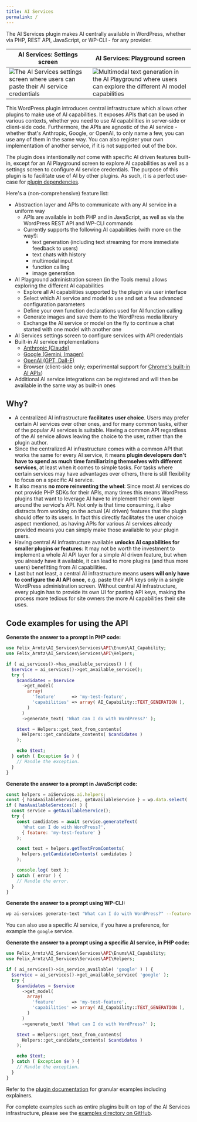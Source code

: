 ```yaml
---
title: AI Services
permalink: /
---
```


The AI Services plugin makes AI centrally available in WordPress, whether via PHP, REST API, JavaScript, or WP-CLI - for any provider.

| AI Services: Settings screen | AI Services: Playground screen |
| ------------- | ------------- |
| ![The AI Services settings screen where users can paste their AI service credentials](https://raw.githubusercontent.com/felixarntz/ai-services/refs/heads/main/.wordpress-org/screenshot-1.png)  | ![Multimodal text generation in the AI Playground where users can explore the different AI model capabilities](https://raw.githubusercontent.com/felixarntz/ai-services/refs/heads/main/.wordpress-org/screenshot-2.png)  |

This WordPress plugin introduces central infrastructure which allows other plugins to make use of AI capabilities. It exposes APIs that can be used in various contexts, whether you need to use AI capabilities in server-side or client-side code. Furthermore, the APIs are agnostic of the AI service - whether that's Anthropic, Google, or OpenAI, to only name a few, you can use any of them in the same way. You can also register your own implementation of another service, if it is not supported out of the box.

The plugin does intentionally _not_ come with specific AI driven features built-in, except for an AI Playground screen to explore AI capabilities as well as a settings screen to configure AI service credentials. The purpose of this plugin is to facilitate use of AI by other plugins. As such, it is a perfect use-case for [plugin dependencies](https://make.wordpress.org/core/2024/03/05/introducing-plugin-dependencies-in-wordpress-6-5/).

Here's a (non-comprehensive) feature list:

* Abstraction layer and APIs to communicate with any AI service in a uniform way
  * APIs are available in both PHP and in JavaScript, as well as via the WordPress REST API and WP-CLI commands
  * Currently supports the following AI capabilities (with more on the way!):
    * text generation (including text streaming for more immediate feedback to users)
    * text chats with history
    * multimodal input
    * function calling
    * image generation
* AI Playground administration screen (in the Tools menu) allows exploring the different AI capabilities
  * Explore all AI capabilities supported by the plugin via user interface
  * Select which AI service and model to use and set a few advanced configuration parameters
  * Define your own function declarations used for AI function calling
  * Generate images and save them to the WordPress media library
  * Exchange the AI service or model on the fly to continue a chat started with one model with another one
* AI Services settings screen to configure services with API credentials
* Built-in AI service implementations
  * [Anthropic (Claude)](https://www.anthropic.com/claude)
  * [Google (Gemini, Imagen)](https://ai.google.dev/gemini-api)
  * [OpenAI (GPT, Dall-E)](https://openai.com/chatgpt/)
  * Browser (client-side only; experimental support for [Chrome's built-in AI APIs](https://developer.chrome.com/docs/ai/built-in-apis))
* Additional AI service integrations can be registered and will then be available in the same way as built-in ones

## Why?

* A centralized AI infrastructure **facilitates user choice**. Users may prefer certain AI services over other ones, and for many common tasks, either of the popular AI services is suitable. Having a common API regardless of the AI service allows leaving the choice to the user, rather than the plugin author.
* Since the centralized AI infrastructure comes with a common API that works the same for every AI service, it means **plugin developers don't have to spend as much time familiarizing themselves with different services**, at least when it comes to simple tasks. For tasks where certain services may have advantages over others, there is still flexibility to focus on a specific AI service.
* It also means **no more reinventing the wheel**: Since most AI services do not provide PHP SDKs for their APIs, many times this means WordPress plugins that want to leverage AI have to implement their own layer around the service's API. Not only is that time consuming, it also distracts from working on the actual (AI driven) features that the plugin should offer to its users. In fact this directly facilitates the user choice aspect mentioned, as having APIs for various AI services already provided means you can simply make those available to your plugin users.
* Having central AI infrastructure available **unlocks AI capabilities for smaller plugins or features**: It may not be worth the investment to implement a whole AI API layer for a simple AI driven feature, but when you already have it available, it can lead to more plugins (and thus more users) benefitting from AI capabilities.
* Last but not least, a central AI infrastructure means **users will only have to configure the AI API once**, e.g. paste their API keys only in a single WordPress administration screen. Without central AI infrastructure, every plugin has to provide its own UI for pasting API keys, making the process more tedious for site owners the more AI capabilities their site uses.

## Code examples for using the API

**Generate the answer to a prompt in PHP code:**

```php
use Felix_Arntz\AI_Services\Services\API\Enums\AI_Capability;
use Felix_Arntz\AI_Services\Services\API\Helpers;

if ( ai_services()->has_available_services() ) {
  $service = ai_services()->get_available_service();
  try {
    $candidates = $service
      ->get_model(
        array(
          'feature'      => 'my-test-feature',
          'capabilities' => array( AI_Capability::TEXT_GENERATION ),
        )
      )
      ->generate_text( 'What can I do with WordPress?' );

    $text = Helpers::get_text_from_contents(
      Helpers::get_candidate_contents( $candidates )
    );

    echo $text;
  } catch ( Exception $e ) {
    // Handle the exception.
  }
}
```

**Generate the answer to a prompt in JavaScript code:**

```js
const helpers = aiServices.ai.helpers;
const { hasAvailableServices, getAvailableService } = wp.data.select( 'ai-services/ai' );
if ( hasAvailableServices() ) {
  const service = getAvailableService();
  try {
    const candidates = await service.generateText(
      'What can I do with WordPress?',
      { feature: 'my-test-feature' }
    );

    const text = helpers.getTextFromContents(
      helpers.getCandidateContents( candidates )
    );

    console.log( text );
  } catch ( error ) {
    // Handle the error.
  }
}
```

**Generate the answer to a prompt using WP-CLI:**

```bash
wp ai-services generate-text "What can I do with WordPress?" --feature=my-test-feature
```

You can also use a specific AI service, if you have a preference, for example the `google` service.

**Generate the answer to a prompt using a specific AI service, in PHP code:**

```php
use Felix_Arntz\AI_Services\Services\API\Enums\AI_Capability;
use Felix_Arntz\AI_Services\Services\API\Helpers;

if ( ai_services()->is_service_available( 'google' ) ) {
  $service = ai_services()->get_available_service( 'google' );
  try {
    $candidates = $service
      ->get_model(
        array(
          'feature'      => 'my-test-feature',
          'capabilities' => array( AI_Capability::TEXT_GENERATION ),
        )
      )
      ->generate_text( 'What can I do with WordPress?' );

    $text = Helpers::get_text_from_contents(
      Helpers::get_candidate_contents( $candidates )
    );

    echo $text;
  } catch ( Exception $e ) {
    // Handle the exception.
  }
}
```

Refer to the [plugin documentation](./Documentation.md) for granular examples including explainers.

For complete examples such as entire plugins built on top of the AI Services infrastructure, please see the [examples directory on GitHub](https://github.com/felixarntz/ai-services/tree/main/examples).
